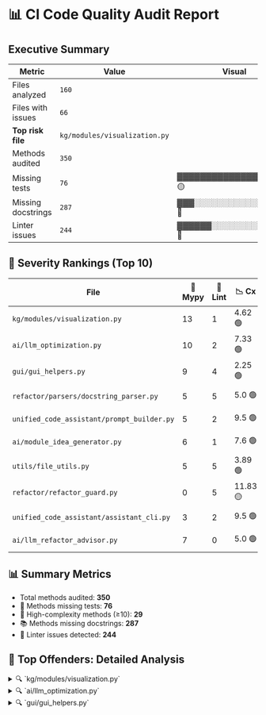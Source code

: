 # 📊 CI Code Quality Audit Report

## Executive Summary

| Metric                     | Value    | Visual |
|----------------------------|----------|--------|
| Files analyzed             | `160`    |     |
| Files with issues          | `66`     |     |
| **Top risk file**          | `kg/modules/visualization.py` |     |
| Methods audited            | `350`    |     |
| Missing tests              | `76`    | ▓▓▓▓▓▓▓▓▓▓▓▓▓▓▓░░░░░ 🟡 |
| Missing docstrings         | `287`    | ▓▓▓░░░░░░░░░░░░░░░░░ 🔴 |
| Linter issues              | `244`    | ▓▓▓▓▓▓░░░░░░░░░░░░░░ 🔴 |



## 🧨 Severity Rankings (Top 10)

| File | 🔣 Mypy | 🧼 Lint | 📉 Cx | 📊 Cov | 📈 Score | 🎯 Priority |
|------|--------|--------|------|--------|----------|-------------|
| `kg/modules/visualization.py` | 13 | 1 | 4.62 🟢 | 50.8% ▓▓▓▓▓▓▓▓▓▓░░░░░░░░░░ | 33.11 | 🔥 High |
| `ai/llm_optimization.py` | 10 | 2 | 7.33 🟢 | 99.4% ▓▓▓▓▓▓▓▓▓▓▓▓▓▓▓▓▓▓▓░ | 30.34 | 🔥 High |
| `gui/gui_helpers.py` | 9 | 4 | 2.25 🟢 | 27.0% ▓▓▓▓▓░░░░░░░░░░░░░░░ | 27.71 | ⚠️ Medium |
| `refactor/parsers/docstring_parser.py` | 5 | 5 | 5.0 🟢 | 93.6% ▓▓▓▓▓▓▓▓▓▓▓▓▓▓▓▓▓▓░░ | 22.63 | ⚠️ Medium |
| `unified_code_assistant/prompt_builder.py` | 5 | 2 | 9.5 🟢 | 100.0% ▓▓▓▓▓▓▓▓▓▓▓▓▓▓▓▓▓▓▓▓ | 22.5 | ⚠️ Medium |
| `ai/module_idea_generator.py` | 6 | 1 | 7.6 🟢 | 63.8% ▓▓▓▓▓▓▓▓▓▓▓▓░░░░░░░░ | 21.82 | ⚠️ Medium |
| `utils/file_utils.py` | 5 | 5 | 3.89 🟢 | 93.0% ▓▓▓▓▓▓▓▓▓▓▓▓▓▓▓▓▓▓░░ | 21.53 | ⚠️ Medium |
| `refactor/refactor_guard.py` | 0 | 5 | 11.83 🟡 | 60.3% ▓▓▓▓▓▓▓▓▓▓▓▓░░░░░░░░ | 20.13 | ⚠️ Medium |
| `unified_code_assistant/assistant_cli.py` | 3 | 2 | 9.5 🟢 | 37.1% ▓▓▓▓▓▓▓░░░░░░░░░░░░░ | 19.76 | ⚠️ Medium |
| `ai/llm_refactor_advisor.py` | 7 | 0 | 5.0 🟢 | 91.7% ▓▓▓▓▓▓▓▓▓▓▓▓▓▓▓▓▓▓░░ | 19.17 | ⚠️ Medium |


## 📊 Summary Metrics

- Total methods audited: **350**
- 🚫 Methods missing tests: **76**
- 🔺 High-complexity methods (≥10): **29**
- 📚 Methods missing docstrings: **287**
- 🧼 Linter issues detected: **244**




## 🔎 Top Offenders: Detailed Analysis

<details>
<summary>🔍 `kg/modules/visualization.py`</summary>


**❗ MyPy Errors:**
- scripts/kg/modules/visualization.py:17: error: Function is missing a return type annotation  [no-untyped-def]
- scripts/kg/modules/visualization.py:35: error: "Figure" has no attribute "graph"  [attr-defined]
- scripts/kg/modules/visualization.py:38: error: Need type annotation for "layers"  [var-annotated]
- scripts/kg/modules/visualization.py:42: error: Need type annotation for "modules" (hint: "modules: dict[<type>, <type>] = ...")  [var-annotated]
- scripts/kg/modules/visualization.py:94: error: Missing type parameters for generic type "list"  [type-arg]
- scripts/kg/modules/visualization.py:94: error: Missing type parameters for generic type "tuple"  [type-arg]
- scripts/kg/modules/visualization.py:119: error: Missing type parameters for generic type "tuple"  [type-arg]
- scripts/kg/modules/visualization.py:128: error: "Figure" has no attribute "graph"  [attr-defined]
- scripts/kg/modules/visualization.py:141: error: Name "plt.Axes" is not defined  [name-defined]
- scripts/kg/modules/visualization.py:142: error: Missing type parameters for generic type "list"  [type-arg]
- scripts/kg/modules/visualization.py:143: error: Missing type parameters for generic type "tuple"  [type-arg]
- scripts/kg/modules/visualization.py:155: error: "Figure" has no attribute "graph"  [attr-defined]
- scripts/kg/modules/visualization.py:202: error: Missing type parameters for generic type "list"  [type-arg]

**🧼 Pydocstyle Issues:**
- `_handle_remaining_nodes`: D205 — 1 blank line required between summary line and description (found 0)

**📉 Complexity & Coverage Issues:**
- `GraphVisualizer.visualize_graph`: Complexity = 10, Coverage = 0.0%
- `GraphVisualizer._handle_remaining_nodes`: Complexity = 6, Coverage = 21.1%
- `GraphVisualizer._draw_module_rectangles`: Complexity = 8, Coverage = 0.0%
- `GraphVisualizer._get_node_colors`: Complexity = 3, Coverage = 0.0%

**📚 Function Descriptions:**
- `__init__`: Initialize the visualizer.
  - Args: None
  - Returns: None
- `visualize_graph`: Visualize the graph with complexity scores.
  - Args: graph: The graph to visualize.
complexity_scores: A dictionary of complexity scores for nodes.
title: The title of the visualization.
  - Returns: None
- `_position_nodes_in_layers`: Position nodes in horizontal layers by type.
  - Args: layers: Dictionary of node types and their nodes.
  - Returns: Dictionary of node positions.
- `_handle_remaining_nodes`: Add positions for any nodes that weren't positioned in the initial layout.
This modifies the pos dictionary in-place.
  - Args: pos: Dictionary of node positions to update.
  - Returns: None
- `_draw_module_rectangles`: Draw colored rectangles around modules based on complexity.
  - Args: ax: Matplotlib axes to draw on.
modules: Dictionary of module nodes.
pos: Dictionary of node positions.
complexity_scores: Dictionary of complexity scores.
  - Returns: None
- `_get_node_colors`: Get node colors based on node type and module complexity.
  - Args: graph: The knowledge graph.
complexity_scores: Dictionary of complexity scores.
  - Returns: List of colors for each node.
- `_get_complexity_color`: Get the color representation based on the complexity score.
  - Args: score: The complexity score.
  - Returns: The color corresponding to the complexity score.
- `_shorten_label`: Shorten a label for display purposes.
  - Args: name: The label to shorten.
  - Returns: The shortened label.

</details>

<details>
<summary>🔍 `ai/llm_optimization.py`</summary>


**❗ MyPy Errors:**
- scripts/ai/llm_optimization.py:57: error: Missing type parameters for generic type "Dict"  [type-arg]
- scripts/ai/llm_optimization.py:76: error: Missing type parameters for generic type "dict"  [type-arg]
- scripts/ai/llm_optimization.py:83: error: Missing type parameters for generic type "dict"  [type-arg]
- scripts/ai/llm_optimization.py:84: error: Missing type parameters for generic type "dict"  [type-arg]
- scripts/ai/llm_optimization.py:85: error: Missing type parameters for generic type "dict"  [type-arg]
- scripts/ai/llm_optimization.py:110: error: Missing type parameters for generic type "dict"  [type-arg]
- scripts/ai/llm_optimization.py:148: error: Missing type parameters for generic type "list"  [type-arg]
- scripts/ai/llm_optimization.py:235: error: Need type annotation for "file_prefixes" (hint: "file_prefixes: dict[<type>, <type>] = ...")  [var-annotated]
- scripts/ai/llm_optimization.py:348: error: Missing type parameters for generic type "list"  [type-arg]
- scripts/ai/llm_optimization.py:379: error: Missing type parameters for generic type "list"  [type-arg]

**🧼 Pydocstyle Issues:**
- `build_refactor_prompt`: D208 — Docstring is over-indented
- `build_strategic_recommendations_prompt`: D208 — Docstring is over-indented

**📉 Complexity & Coverage Issues:**
- `_categorise_issues`: Complexity = 9, Coverage = 100.0%
- `summarize_file_data_for_llm`: Complexity = 7, Coverage = 100.0%
- `extract_top_issues`: Complexity = 11, Coverage = 100.0%
- `build_strategic_recommendations_prompt`: Complexity = 15, Coverage = 95.0%
- `compute_severity`: Complexity = 9, Coverage = 100.0%
- `_summarise_offenders`: Complexity = 7, Coverage = 100.0%
- `_format_offender_block`: Complexity = 6, Coverage = 100.0%

**📚 Function Descriptions:**
- `_mean`: Calculates the mean of a list of floats.
Returns 0.0 if the list is empty.
  - Args: None
  - Returns: None
- `_categorise_issues`: Returns a summary of how many files fall into each major code quality issue category.
The summary includes counts of files with more than 5 type errors, average complexity greater than 7, and average coverage below 60%.
  - Args: None
  - Returns: None
- `summarize_file_data_for_llm`: Generates a summary dictionary of code quality metrics for a single file.
Extracts and computes average complexity, coverage percentage, MyPy error count, and docstring completeness from nested file data. Returns a dictionary with legacy-compatible keys, including the file name, full path, rounded metrics, docstring ratio, and a list of up to three top issues.
  - Args: None
  - Returns: None
- `extract_top_issues`: Extracts up to a specified number of top code quality issues from file data.
The function prioritizes the first MyPy error, the first function with high complexity (complexity > 10), and the first function with low coverage (coverage < 50%), returning formatted issue descriptions.
  - Args: file_data: Dictionary containing code quality metrics for a file.
max_issues: Maximum number of issues to extract.
  - Returns: A list of formatted strings describing the top issues found in the file.
- `build_refactor_prompt`: Builds an LLM prompt requesting strategic refactoring suggestions for a list of offender files.
The prompt summarizes up to `limit` files with significant code quality issues, applies a persona and template from the configuration, and includes both a summary and detailed offender information. The resulting prompt instructs the LLM to focus on identifying refactoring patterns rather than file-specific advice.
  - Args: offenders: List of tuples containing file details and metrics for files needing refactoring.
config: Configuration object providing persona and prompt template.
verbose: If True, includes detailed information for each file; otherwise, provides a concise summary.
limit: Maximum number of offender files to include in the prompt.
  - Returns: A formatted prompt string for use with an LLM.
- `build_strategic_recommendations_prompt`: Constructs a detailed prompt for an LLM to generate strategic, actionable recommendations for improving code quality and test coverage based on severity data and summary metrics.
The prompt summarizes the distribution of key issues (high complexity, low coverage, type errors), highlights problematic modules with multiple severe files, and lists the top offenders. It instructs the LLM to provide specific, non-generic recommendations tied directly to the identified files and modules, prioritizing complexity, coverage, type errors, and documentation.
  - Args: severity_data: List of dictionaries containing per-file severity metrics and scores.
summary_metrics: Overall codebase metrics, either as a formatted string or a dictionary.
limit: Maximum number of top offender files to include in the summary (default: 30).
  - Returns: A formatted prompt string for use with an LLM, emphasizing targeted, codebase-specific recommendations.
- `compute_severity`: Calculates a weighted severity score and summary metrics for a single module.
The severity score combines counts of MyPy errors, pydocstyle lint issues, average function complexity, and lack of test coverage using fixed weights. Returns a dictionary with the file name, full path, error and issue counts, average complexity, average coverage percentage, and the computed severity score.
  - Args: None
  - Returns: None
- `_summarise_offenders`: Aggregates a list of offender files into a summary of key code quality issues.
Counts and lists up to five example files for each of the following categories: high complexity (complexity > 8), low coverage (coverage < 50%), and many type errors (more than 5 type errors). Returns a formatted multiline string summarizing the counts and sample file names per category.
  - Args: None
  - Returns: None
- `_fmt`: Formats a list of strings as a comma-separated string, truncating with '...' if more than five items.
  - Args: lst: List of strings to format.
  - Returns: A string of up to five comma-separated items from the list, followed by '...' if the list contains more than five items.
- `_format_offender_block`: Formats offender file details into a summary block for inclusion in LLM prompts.
If verbose is True, returns a detailed multiline summary for each file including severity score, error counts, complexity, coverage, and sample errors. Otherwise, returns a concise single-line summary per file.
  - Args: None
  - Returns: None

</details>

<details>
<summary>🔍 `gui/gui_helpers.py`</summary>


**❗ MyPy Errors:**
- scripts/gui/gui_helpers.py:88: error: Call to untyped function "get" in typed context  [no-untyped-call]
- scripts/gui/gui_helpers.py:118: error: Missing type parameters for generic type "list"  [type-arg]
- scripts/gui/gui_helpers.py:151: error: Missing type parameters for generic type "tuple"  [type-arg]
- scripts/gui/gui_helpers.py:185: error: Missing type parameters for generic type "list"  [type-arg]
- scripts/gui/gui_helpers.py:201: error: Argument 2 to "OptionMenu" has incompatible type "Variable"; expected "StringVar"  [arg-type]
- scripts/gui/gui_helpers.py:209: error: Function "builtins.callable" is not valid as a type  [valid-type]
- scripts/gui/gui_helpers.py:267: error: Missing type parameters for generic type "list"  [type-arg]
- scripts/gui/gui_helpers.py:297: error: Missing type parameters for generic type "list"  [type-arg]
- scripts/gui/gui_helpers.py:340: error: Missing type parameters for generic type "dict"  [type-arg]

**🧼 Pydocstyle Issues:**
- `validate_log_input`: D205 — 1 blank line required between summary line and description (found 0)
- `get_current_timestamp`: D200 — One-line docstring should fit on one line with quotes (found 3)
- `display_message`: D200 — One-line docstring should fit on one line with quotes (found 3)
- `display_error`: D200 — One-line docstring should fit on one line with quotes (found 3)

**📉 Complexity & Coverage Issues:**
- `clear_text_input`: Complexity = 1, Coverage = 0.0%
- `update_status_label`: Complexity = 1, Coverage = 0.0%
- `create_status_label`: Complexity = 1, Coverage = 0.0%
- `create_log_frame`: Complexity = 1, Coverage = 0.0%
- `log_message`: Complexity = 1, Coverage = 0.0%
- `create_dropdown_menu`: Complexity = 1, Coverage = 0.0%
- `create_button`: Complexity = 1, Coverage = 0.0%
- `show_messagebox`: Complexity = 4, Coverage = 0.0%
- `create_text_entry`: Complexity = 1, Coverage = 0.0%
- `format_summary_results`: Complexity = 7, Coverage = 0.0%
- `format_raw_results`: Complexity = 6, Coverage = 0.0%
- `display_message`: Complexity = 1, Coverage = 0.0%
- `display_error`: Complexity = 1, Coverage = 0.0%
- `format_coverage_data`: Complexity = 4, Coverage = 0.0%

**📚 Function Descriptions:**
- `validate_log_input`: Returns False if the input is empty, None, or just whitespace.
Logs a warning if invalid.
  - Args: None
  - Returns: None
- `get_current_date`: Returns the current date as a string in 'YYYY-MM-DD' format.
:return: Current date as a string.
:rtype: str
  - Args: None
  - Returns: None
- `get_current_timestamp`: Returns the current date and time as a formatted string (YYYY-MM-DD HH:MM:SS).
  - Args: None
  - Returns: None
- `clear_text_input`: Clears all text from the given Tkinter text entry widget.
  - Args: entry_widget: The Tkinter text widget to be cleared.
  - Returns: None
- `update_status_label`: Update the text and foreground color of a Tkinter label widget.
  - Args: label (tk.Label): The label widget to update.
message (str): The text to display on the label.
color (str, optional): The text color. Defaults to "blue".
  - Returns: None
- `get_selected_option`: Returns the currently selected option from a Tkinter menu variable, or a default value if none is selected.
  - Args: menu_var: A Tkinter variable associated with a menu widget.
default (str, optional): The value to return if no option is selected. Defaults to "General".
  - Returns: str: The selected option or the default value.
- `append_log_entry`: Appends a log entry with a timestamp and content to the specified log file, organizing entries by date, category, and subcategory.
  - Args: log_file (str): Path to the JSON log file.
date (str): Date key for the log entry (YYYY-MM-DD).
category (str): Category under which to store the entry.
subcategory (str): Subcategory under the category.
entry_text (str): The content of the log entry.
  - Returns: None
- `get_category_options`: Retrieves a list of category names from a JSON file at the given path.
  - Args: categories_json_path (str): Path to the JSON file containing categories.
  - Returns: list: List of category names, or an empty list if reading fails.
- `create_status_label`: Create and pack a status label widget in the given root window.
  - Args: root: The parent Tkinter widget.
status_var: A Tkinter StringVar to display as the label's text.
  - Returns: The created Label widget.
- `create_log_frame`: Creates and returns a disabled scrolled text widget within a frame for logging purposes in a Tkinter GUI.
  - Args: root: The parent Tkinter widget.
  - Returns: tuple: (log_text, log_frame) where log_text is the ScrolledText widget and log_frame is the containing Frame.
- `log_message`: Appends a timestamped message to the provided Tkinter text widget for logging purposes.
  - Args: log_text_widget (tkinter.Text): The text widget where the log message will be displayed.
message (str): The message to log.
  - Returns: None
- `create_dropdown_menu`: Creates a labeled dropdown menu (OptionMenu) in the given Tkinter frame.
  - Args: frame: The parent Tkinter frame to place the dropdown menu in.
label_text: The text to display as the label next to the dropdown.
variable: A Tkinter variable to store the selected option.
options: A list of options to display in the dropdown menu.
  - Returns: The created Tkinter OptionMenu widget.
- `create_button`: Creates and returns a Tkinter Button widget with customizable text, command, size, and colors.
  - Args: frame: The parent widget where the button will be placed.
text (str): The label displayed on the button.
command (callable): The function to be called when the button is clicked.
width (int, optional): The width of the button. Defaults to 15.
height (int, optional): The height of the button. Defaults to 2.
bg (str, optional): The background color of the button. Defaults to "#4CAF50".
fg (str, optional): The text color of the button. Defaults to "white".
  - Returns: tk.Button: The configured Button widget.
- `show_messagebox`: Displays a message box with the specified icon, title, and message using tkinter.
  - Args: icon (str): Type of message box to display ('info', 'warning', or 'error').
title (str): The title of the message box window.
message (str): The message to display in the message box.
  - Returns: None
- `create_text_entry`: Creates a text entry widget for user input.
  - Args: root (tk.Tk or tk.Frame): The parent widget.
height (int): Number of lines tall.
width (int): Number of characters wide.
  - Returns: tk.Text: A configured Text widget.
- `format_summary_results`: Formats a list of result items into a readable summary string.
Each result can be a dict with 'score' and 'text' keys, a tuple/list with score and text,
or any other type, which will be converted to string with a default score of 0.0.
Handles exceptions gracefully and includes error information in the output.
  - Args: results (list): List of result items to format.
  - Returns: str: Formatted summary string with scores and texts.
- `format_raw_results`: Formats a list of raw result items into a readable string.
Each result is processed based on its type (dict, list/tuple, or other),
and formatted with a '[RAW LOG MATCH]' prefix. Handles exceptions by
including error details in the output.
  - Args: results (list): List of raw result items to format.
  - Returns: str: Formatted string representation of all results.
- `display_message`: Displays an informational message box.
  - Args: None
  - Returns: None
- `display_error`: Displays an error message box.
  - Args: None
  - Returns: None
- `format_coverage_data`: Formats the structured coverage data into a readable string grouped by main category.
  - Args: data (list[dict]): List of coverage data entries.
  - Returns: str: A nicely formatted string for displaying coverage stats.

</details>
